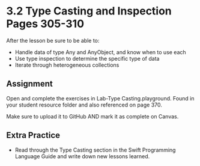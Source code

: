 # 3.2 Type Casting and Inspection Pages 305-310 #

After the lesson be sure to be able to:
- Handle data of type Any and AnyObject, and know when to use each
- Use type inspection to determine the specific type of data
- Iterate through heterogeneous collections

## Assignment ##

Open and complete the exercises in Lab-Type Casting.playground. Found in your student resource folder and also referenced on page 370.

Make sure to upload it to GitHub AND mark it as complete on Canvas.

## Extra Practice ##

- Read through the Type Casting section in the Swift Programming Language Guide and write down new lessons learned.
